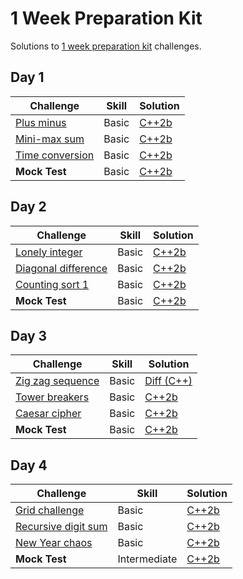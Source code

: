 # 1 Week Preparation Kit

Solutions to [1 week preparation kit](https://www.hackerrank.com/interview/preparation-kits/one-week-preparation-kit) challenges.

## Day 1

| Challenge | Skill | Solution |
|-----------|-------|----------|
| [Plus minus](https://www.hackerrank.com/challenges/one-week-preparation-kit-plus-minus) | Basic | [C++2b](./day-1/plus-minus.cpp) |
| [Mini-max sum](https://www.hackerrank.com/challenges/one-week-preparation-kit-mini-max-sum) | Basic | [C++2b](./day-1/mini-max-sum.cpp) |
| [Time conversion](https://www.hackerrank.com/challenges/one-week-preparation-kit-time-conversion) | Basic | [C++2b](./day-1/time-conversion.cpp) |
| **Mock Test** | Basic | [C++2b](./day-1/find-median.cpp) |

## Day 2

| Challenge | Skill | Solution |
|-----------|-------|----------|
| [Lonely integer](https://www.hackerrank.com/challenges/one-week-preparation-kit-lonely-integer) | Basic | [C++2b](./day-2/lonely-integer.cpp) |
| [Diagonal difference](https://www.hackerrank.com/challenges/one-week-preparation-kit-diagonal-difference) | Basic | [C++2b](./day-2/diagonal-difference.cpp) |
| [Counting sort 1](https://www.hackerrank.com/challenges/one-week-preparation-kit-countingsort1) | Basic | [C++2b](./day-2/counting-sort-1.cpp) |
| **Mock Test** | Basic | [C++2b](./day-2/flipping-matrix.cpp) |

## Day 3

| Challenge | Skill | Solution |
|-----------|-------|----------|
| [Zig zag sequence](https://www.hackerrank.com/challenges/one-week-preparation-kit-zig-zag-sequence) | Basic | [Diff (C++)](./day-3/zig-zag-sequence.diff) |
| [Tower breakers](https://www.hackerrank.com/challenges/one-week-preparation-kit-tower-breakers-1) | Basic | [C++2b](./day-3/tower-breakers.cpp) |
| [Caesar cipher](https://www.hackerrank.com/challenges/one-week-preparation-kit-caesar-cipher-1) | Basic | [C++2b](./day-3/caesar-cipher.cpp) |
| **Mock Test** | Basic | [C++2b](./day-3/palindrome-index.cpp) |

## Day 4

| Challenge | Skill | Solution |
|-----------|-------|----------|
| [Grid challenge](https://www.hackerrank.com/challenges/one-week-preparation-kit-grid-challenge) | Basic | [C++2b](./day-4/grid-challenge.cpp) |
| [Recursive digit sum](https://www.hackerrank.com/challenges/one-week-preparation-kit-recursive-digit-sum) | Basic | [C++2b](./day-4/recursive-digit-sum.cpp) |
| [New Year chaos](https://www.hackerrank.com/challenges/one-week-preparation-kit-new-year-chaos) | Basic | [C++2b](./day-4/new-year-chaos.cpp) |
| **Mock Test** | Intermediate | [C++2b](./day-4/truck-tour.cpp) |

